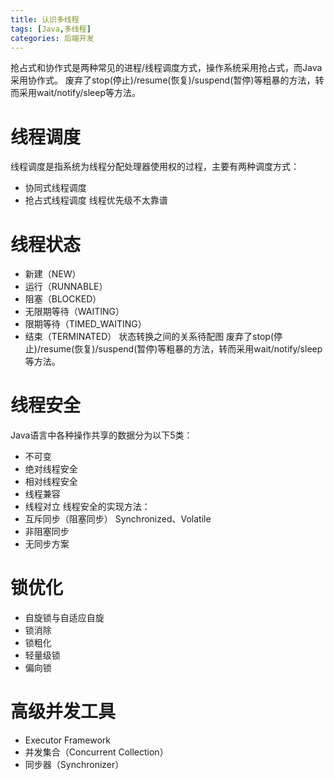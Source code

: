 ```yaml
---
title: 认识多线程
tags: [Java,多线程]
categories: 后端开发
---
```


抢占式和协作式是两种常见的进程/线程调度方式，操作系统采用抢占式，而Java采用协作式。
废弃了stop(停止)/resume(恢复)/suspend(暂停)等粗暴的方法，转而采用wait/notify/sleep等方法。
<!-- more -->
# 线程调度
线程调度是指系统为线程分配处理器使用权的过程，主要有两种调度方式：
* 协同式线程调度
* 抢占式线程调度
线程优先级不太靠谱

# 线程状态
* 新建（NEW）
* 运行（RUNNABLE）
* 阻塞（BLOCKED）
* 无限期等待（WAITING）
* 限期等待（TIMED_WAITING）
* 结束（TERMINATED）
状态转换之间的关系待配图
废弃了stop(停止)/resume(恢复)/suspend(暂停)等粗暴的方法，转而采用wait/notify/sleep等方法。

# 线程安全
Java语言中各种操作共享的数据分为以下5类：
* 不可变
* 绝对线程安全
* 相对线程安全
* 线程兼容
* 线程对立
线程安全的实现方法：
* 互斥同步（阻塞同步）
Synchronized、Volatile
* 非阻塞同步
* 无同步方案

# 锁优化
* 自旋锁与自适应自旋
* 锁消除
* 锁粗化
* 轻量级锁
* 偏向锁

# 高级并发工具
* Executor Framework
* 并发集合（Concurrent Collection）
* 同步器（Synchronizer）